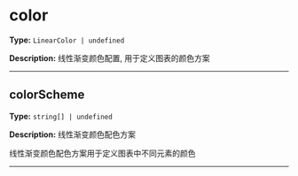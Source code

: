 # color

**Type:** `LinearColor | undefined`

**Description:**
线性渐变颜色配置, 用于定义图表的颜色方案

---


## colorScheme

**Type:** `string[] | undefined`

**Description:**
线性渐变颜色配色方案
  
  线性渐变颜色配色方案用于定义图表中不同元素的颜色

---

